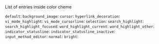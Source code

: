 List of entries inside color cheme

`default`:
`background_image`:
`cursor`:
`hyperlink_decoration`:
`vi_mode_highlight`:
`vi_mode_cursorline`:
`selection`:
`search_highlight`:
`search_highlight_focused`:
`word_highlight_current`:
`word_highlight_other`:
`indicator_statusline`:
`indicator_statusline_inactive`:
`input_method_editor`:
`normal`:
`bright`:

